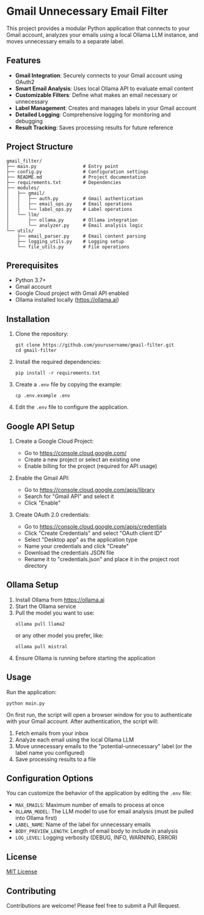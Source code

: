 # Gmail Unnecessary Email Filter

This project provides a modular Python application that connects to your Gmail account, analyzes your emails using a local Ollama LLM instance, and moves unnecessary emails to a separate label.

## Features

- **Gmail Integration**: Securely connects to your Gmail account using OAuth2
- **Smart Email Analysis**: Uses local Ollama API to evaluate email content
- **Customizable Filters**: Define what makes an email necessary or unnecessary
- **Label Management**: Creates and manages labels in your Gmail account
- **Detailed Logging**: Comprehensive logging for monitoring and debugging
- **Result Tracking**: Saves processing results for future reference

## Project Structure

```
gmail_filter/
├── main.py                 # Entry point
├── config.py               # Configuration settings
├── README.md               # Project documentation
├── requirements.txt        # Dependencies
├── modules/
│   ├── gmail/
│   │   ├── auth.py         # Gmail authentication
│   │   ├── email_ops.py    # Email operations
│   │   └── label_ops.py    # Label operations
│   └── llm/
│       ├── ollama.py       # Ollama integration
│       └── analyzer.py     # Email analysis logic
└── utils/
    ├── email_parser.py     # Email content parsing
    ├── logging_utils.py    # Logging setup
    └── file_utils.py       # File operations
```

## Prerequisites

- Python 3.7+
- Gmail account
- Google Cloud project with Gmail API enabled
- Ollama installed locally (https://ollama.ai)

## Installation

1. Clone the repository:
   ```
   git clone https://github.com/yourusername/gmail-filter.git
   cd gmail-filter
   ```

2. Install the required dependencies:
   ```
   pip install -r requirements.txt
   ```

3. Create a `.env` file by copying the example:
   ```
   cp .env.example .env
   ```

4. Edit the `.env` file to configure the application.

## Google API Setup

1. Create a Google Cloud Project:
   - Go to https://console.cloud.google.com/
   - Create a new project or select an existing one
   - Enable billing for the project (required for API usage)

2. Enable the Gmail API:
   - Go to https://console.cloud.google.com/apis/library
   - Search for "Gmail API" and select it
   - Click "Enable"

3. Create OAuth 2.0 credentials:
   - Go to https://console.cloud.google.com/apis/credentials
   - Click "Create Credentials" and select "OAuth client ID"
   - Select "Desktop app" as the application type
   - Name your credentials and click "Create"
   - Download the credentials JSON file
   - Rename it to "credentials.json" and place it in the project root directory

## Ollama Setup

1. Install Ollama from https://ollama.ai
2. Start the Ollama service
3. Pull the model you want to use:
   ```
   ollama pull llama2
   ```
   or any other model you prefer, like:
   ```
   ollama pull mistral
   ```
4. Ensure Ollama is running before starting the application

## Usage

Run the application:

```
python main.py
```

On first run, the script will open a browser window for you to authenticate with your Gmail account. After authentication, the script will:

1. Fetch emails from your inbox
2. Analyze each email using the local Ollama LLM
3. Move unnecessary emails to the "potential-unnecessary" label (or the label name you configured)
4. Save processing results to a file

## Configuration Options

You can customize the behavior of the application by editing the `.env` file:

- `MAX_EMAILS`: Maximum number of emails to process at once
- `OLLAMA_MODEL`: The LLM model to use for email analysis (must be pulled into Ollama first)
- `LABEL_NAME`: Name of the label for unnecessary emails
- `BODY_PREVIEW_LENGTH`: Length of email body to include in analysis
- `LOG_LEVEL`: Logging verbosity (DEBUG, INFO, WARNING, ERROR)

## License

[MIT License](LICENSE)

## Contributing

Contributions are welcome! Please feel free to submit a Pull Request.

